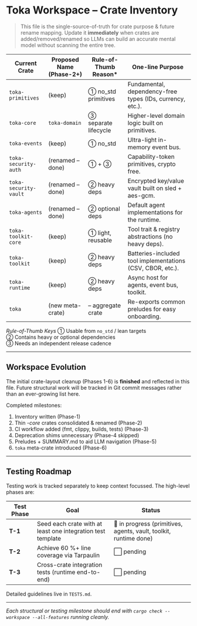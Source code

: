 # Toka Workspace – Crate Inventory

> This file is the single-source-of-truth for crate purpose & future rename mapping.  Update it **immediately** when crates are added/removed/renamed so LLMs can build an accurate mental model without scanning the entire tree.

| Current Crate           | Proposed Name (Phase-2+) | Rule-of-Thumb Reason* | One-line Purpose |
|-------------------------|---------------------------|-----------------------|------------------|
| `toka-primitives`       | (keep)                    | ① no_std primitives  | Fundamental, dependency-free types (IDs, currency, etc.). |
| `toka-core`             | `toka-domain`             | ③ separate lifecycle | Higher-level domain logic built on primitives. |
| `toka-events`           | (keep)                    | ① no_std             | Ultra-light in-memory event bus. |
| `toka-security-auth`    | (renamed – done)          | ① + ③                | Capability-token primitives, crypto free. |
| `toka-security-vault`   | (renamed – done)          | ② heavy deps         | Encrypted key/value vault built on sled + aes-gcm. |
| `toka-agents`           | (renamed – done)          | ② optional deps      | Default agent implementations for the runtime. |
| `toka-toolkit-core`     | (keep)                    | ① light, reusable    | Tool trait & registry abstractions (no heavy deps). |
| `toka-toolkit`          | (keep)                    | ② heavy deps         | Batteries-included tool implementations (CSV, CBOR, etc.). |
| `toka-runtime`          | (keep)                    | ② heavy deps         | Async host for agents, event bus, toolkit. |
| `toka`                  | (new meta-crate)          | – aggregate crate    | Re-exports common preludes for easy onboarding. |

*Rule-of-Thumb Keys*
① Usable from `no_std` / lean targets  
② Contains heavy or optional dependencies  
③ Needs an independent release cadence

---

## Workspace Evolution

The initial crate-layout cleanup (Phases 1-6) is **finished** and reflected in this file.  Future structural work will be tracked in Git commit messages rather than an ever-growing list here.

Completed milestones:
1. Inventory written (Phase-1)
2. Thin *-core* crates consolidated & renamed (Phase-2)
3. CI workflow added (fmt, clippy, builds, tests) (Phase-3)
4. Deprecation shims unnecessary (Phase-4 skipped)
5. Preludes + SUMMARY.md to aid LLM navigation (Phase-5)
6. `toka` meta-crate introduced (Phase-6)

---

## Testing Roadmap

Testing work is tracked separately to keep context focussed.  The high-level phases are:

| Test Phase | Goal | Status |
|-----------|------|--------|
| **T-1** | Seed each crate with at least one integration test template | 🔄 in progress (primitives, agents, vault, toolkit, runtime done) |
| **T-2** | Achieve 60 %+ line coverage via Tarpaulin | ⬜ pending |
| **T-3** | Cross-crate integration tests (runtime end-to-end) | ⬜ pending |

Detailed guidelines live in `TESTS.md`.

---

*Each structural or testing milestone should end with `cargo check --workspace --all-features` running cleanly.*